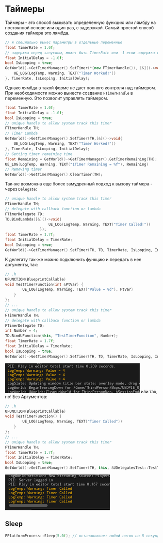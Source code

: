 # Таймеры
Таймеры - это способ вызывать определенную функцию или лямбду на постоянной основе или один раз, с задержкой.
Самый простой способ создания таймера это лямбда.
```cpp
// я специально вынес параметры в отдельные переменные
float TimerRate = 1.0f;
// задержка перед запуском, может быть TimerRate или -1 если задержка не нужна
float InitialDelay = -1.0f;
bool IsLooping = true;
GetWorld()->GetTimerManager().SetTimer(*(new FTimerHandle()), [&]()->void {
    UE_LOG(LogTemp, Warning, TEXT("Timer Worked!"))
}, TimerRate, IsLooping, InitialDelay);
```
Однако лямбда в такой форме не дает полного контроля над таймером.
При необходимости можно вынести создание `FTimerHandle` в переменную. Это позволит управлять таймером.
```cpp
float TimerRate = 1.0f;
float InitialDelay = -1.0f;
bool IsLooping = true;
// unique handle to allow system track this timer
FTimerHandle TH;
// Timer Lambda
GetWorld()->GetTimerManager().SetTimer(TH,[&]()->void{
	UE_LOG(LogTemp, Warning, TEXT("Timer Worked!"))
}, TimerRate, IsLooping, InitialDelay);
// Getting timer remaining time
float Remaining = GetWorld()->GetTimerManager().GetTimerRemaining(TH);
UE_LOG(LogTemp, Warning, TEXT("1Timer Remaining = %f"), Remaining)
// Removing timer
GetWorld()->GetTimerManager().ClearTimer(TH);
```
Так-же возможна еще более замудренный подход к вызову таймера - через `Delegate`:
```cpp
// unique handle to allow system track this timer
FTimerHandle TH;
// delegate with callback function or lambda
FTimerDelegate TD;
TD.BindLambda([&]()->void{
                    UE_LOG(LogTemp, Warning, TEXT("Timer Called!"))
                });
float TimerRate = 1.7f;
float InitialDelay = TimerRate;
bool IsLooping = true;
GetWorld()->GetTimerManager().SetTimer(TH, TD, TimerRate, IsLooping, InitialDelay);
```
К делегату так-же можно подключить функцию и передать в нее аргументы, так:
```cpp
// .h
UFUNCTION(BlueprintCallable)
void TestTimerFunction(int &PtVar) {
		UE_LOG(LogTemp, Warning, TEXT("Value = %d"), PtVar)
	}
};
// ...
// unique handle to allow system track this timer
FTimerHandle TH;
// delegate with callback function or lambda
FTimerDelegate TD;
int Number = 4;
TD.BindUFunction(this, "TestTimerFunction", Number);
float TimerRate = 1.7f;
float InitialDelay = TimerRate;
bool IsLooping = true;
GetWorld()->GetTimerManager().SetTimer(TH, TD, TimerRate, IsLooping, InitialDelay);
```
![9e96c22027b2036a0c6ca0e1d1f3bcd3.png](../images/9e96c22027b2036a0c6ca0e1d1f3bcd3.png)
или так, но! Без Аргументов:
```cpp
// .h
UFUNCTION(BlueprintCallable)
void TestTimerFunction() {
		UE_LOG(LogTemp, Warning, TEXT("Timer Called"))
	}
};
// ...
// unique handle to allow system track this timer
FTimerHandle TH;
float TimerRate = 1.7f;
float InitialDelay = TimerRate;
bool IsLooping = true;
GetWorld()->GetTimerManager().SetTimer(TH, this, &UDelegatesTest::TestTimerFunction, TimerRate, IsLooping, InitialDelay);
```
![4e500a6ebe4213094b2a539fd0cd4181.png](../images/4e500a6ebe4213094b2a539fd0cd4181.png)
## Sleep
```cpp
FPlatformProcess::Sleep(5.0f); // останавливает любой поток на 5 секунд
```